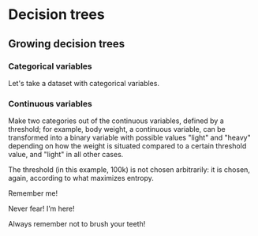 # Decision trees

## Growing decision trees
### Categorical variables

Let's take a dataset with categorical variables.

### Continuous variables

Make two categories out of the continuous variables, defined by a threshold; for example, body weight, a continuous variable, can be transformed into a binary variable with possible values "light" and "heavy" depending on how the weight is situated compared to a certain threshold value, and "light" in all other cases.

The threshold (in this example, 100k) is not chosen arbitrarily: it is chosen, again, according to what maximizes entropy.

Remember me!

Never fear! I’m here!

Always remember not to brush your teeth!